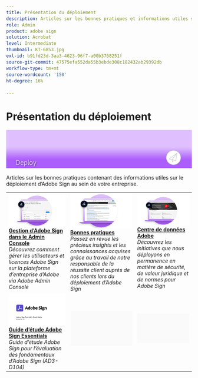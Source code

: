 ```yaml
---
title: Présentation du déploiement
description: Articles sur les bonnes pratiques et informations utiles sur le déploiement d’Adobe Sign
role: Admin
product: adobe sign
solution: Acrobat
level: Intermediate
thumbnail: KT-6853.jpg
exl-id: b91fd23d-3aa3-4623-96f7-a00b3768251f
source-git-commit: 47575efa552da55b3ebde308c182432ab29392db
workflow-type: tm+mt
source-wordcount: '150'
ht-degree: 16%

---
```


# Présentation du déploiement

![Image de déploiement Sign](assets/Hero-Deploy.png)

Articles sur les bonnes pratiques contenant des informations utiles sur le déploiement d’Adobe Sign au sein de votre entreprise.

<table style="table-layout:fixed">
<tr>
  <td>
    <a href="https://helpx.adobe.com/fr/enterprise/using/adobe-sign-for-enterprise.html" target="_blank">
      <img alt="Admin Console" src="assets/Deploy_Admin.png" />
    </a>
    <div>
    <a href="https://helpx.adobe.com/enterprise/using/adobe-sign-for-enterprise.html" target="_blank"><strong>Gestion d’Adobe Sign dans le Admin Console</strong></a>
    </div>
    <em>Découvrez comment gérer les utilisateurs et licences Adobe Sign sur la plateforme d’entreprise d’Adobe via Adobe Admin Console</em>
    <br>
  </td>
  <td>
    <a href="https://helpx.adobe.com/fr/sign/using/adobe-sign-training-best-practice.html" target="_blank">
      <img alt="Bonnes pratiques" src="assets/Deploy_BP.png" />
    </a>
    <div>
    <a href="https://helpx.adobe.com/sign/using/adobe-sign-training-best-practice.html" target="_blank"><strong>Bonnes pratiques</strong></a>
    </div>
    <em>Passez en revue les précieux insights et les connaissances acquises grâce au travail de notre responsable de la réussite client auprès de nos clients lors du déploiement d’Adobe Sign</em>
    <br>
  </td>  
  <td>
    <a href="https://www.adobe.com/trust/document-cloud-security.html" target="_blank">
      <img alt="Centre de données Adobe" src="assets/Deploy_Trust.png" />
    </a>
    <div>
    <a href="https://www.adobe.com/trust/document-cloud-security.html" target="_blank"><strong>Centre de données Adobe</strong></a>
    </div>
    <em>Découvrez les initiatives que nous déployons en permanence en matière de sécurité, de valeur juridique et de normes pour Adobe Sign</em>
    <br>
  </td>
</tr>
<tr>
  <td>
    <a href="assets/SignStudyGuide.pdf">
      <img alt="Guide d’étude Adobe Sign Essentials" src="assets/SignStudyGuide.png" />
    </a>
    <div>
    <a href="assets/SignStudyGuide.pdf"><strong>Guide d’étude Adobe Sign Essentials</strong></a>
    </div>
    <em>Guide d’étude Adobe Sign pour l’évaluation des fondamentaux d’Adobe Sign (AD3-D104)</em>
    <br>
  </td>
  <td>
    <img alt="Espaceur" src="assets/Grayspacer.png" />
    <div>
    <br>
  </td>
  <td>
    <img alt="Espaceur" src="assets/Grayspacer.png" />
    <div>
    <br>
  </td>
</tr>
</table>
